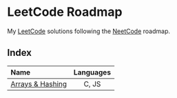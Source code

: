 # LeetCode Roadmap

My [LeetCode](https://leetcode.com/problemset/all/) solutions following the [NeetCode](https://neetcode.io/) roadmap.

## Index

| **Name**                                | **Languages** |
| :-------------------------------------- | :-----------: |
| [Arrays & Hashing](./1-arrays-hashing/) |     C, JS     |
